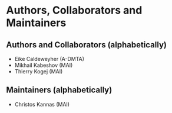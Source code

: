# Authors, Collaborators and Maintainers
## Authors and Collaborators (alphabetically)
- Eike Caldeweyher (A-DMTA)
- Mikhail Kabeshov (MAI)
- Thierry Kogej (MAI)

## Maintainers (alphabetically)
- Christos Kannas (MAI)
